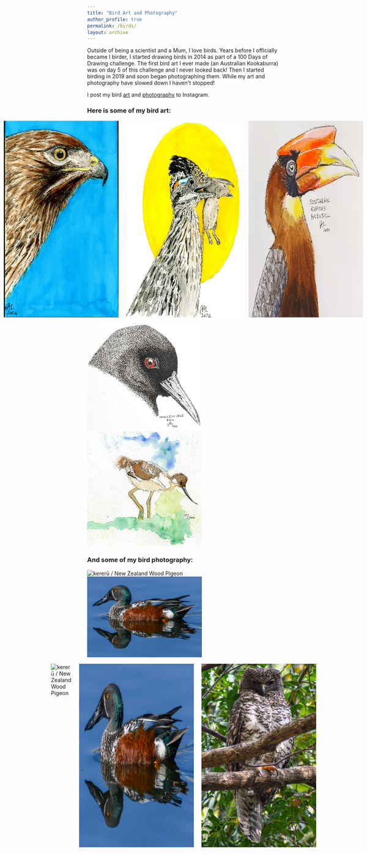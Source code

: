 ```yaml
---
title: "Bird Art and Photography"
author_profile: true
permalink: /birds/
layout: archive
---
```


Outside of being a scientist and a Mum, I love birds. Years before I officially became I birder, I started drawing birds in 2014 as part of a 100 Days of Drawing challenge. The first bird art I ever made (an Australian Kookaburra) was on day 5 of this challenge and I never looked back! Then I started birding in 2019 and soon began photographing them. While my art and photography have slowed down I haven't stopped!

I post my bird [art](https://www.instagram.com/drtupps/) and [photography](https://www.instagram.com/drtupps.birding/) to Instagram.

### Here is some of my bird art:
<div style="display: flex; justify-content: center; gap: 20px;">
  <img src="/images/Red-tailedHawk.png" alt="Red-tailed Hawk" width="300" />
  <img src="/images/GreaterRoadrunner.png" alt="Greater Roadrunner" width="300" />
  <img src="images/SouthernRufousHrnbill.png" alt="Southern Rufous Hornbill" width="300" />
</div>
<p>
  <img src="/images/InaccesibleRail.png" alt="Inaccessible Rail" width="300" style="margin-right: 20px;" />
  <img src="/images/PiedAvocet.png" alt="Pied Avocet" width="300" />
</p>

### And some of my bird photography:
<p>
  <img src="/images/kererū.png" alt="kererū / New Zealand Wood Pigeon" width="300" style="margin-right: 20px;" />
  <img src="/images/australiasian_shoveler.png" alt="Australasian Shoveler" width="300" />
</p>

<div style="display: flex; justify-content: center; gap: 20px;">
  <img src="/images/kererū.png" alt="kererū / New Zealand Wood Pigeon" width="300" />
  <img src="/images/australiasian_shoveler.png" alt="Australasian Shoveler" width="300" />
  <img src="images/powerful_owl.png" alt="Powerful Owl" width="300" />
</div>
